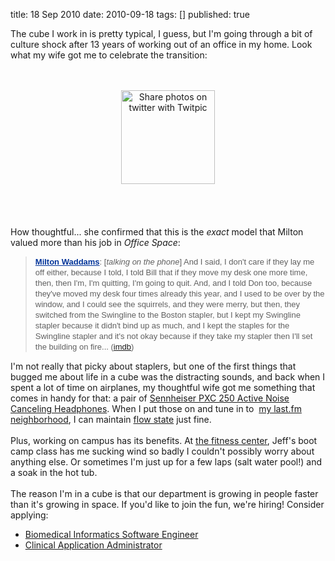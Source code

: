 title: 18 Sep 2010
date: 2010-09-18
tags: []
published: true

The cube I work in is pretty typical, I guess, but I'm going through a bit of culture shock after 13 years of working out of an office in my home. Look what my wife got me to celebrate the transition:<br />
<br />
<br />
<div class="separator" style="clear: both; text-align: center;"><a href="http://twitpic.com/28ulmm" title="Share photos on twitter with Twitpic"><img alt="Share photos on twitter with Twitpic" height="150" src="http://twitpic.com/show/thumb/28ulmm.jpg" width="150" /></a></div><br />
<br />
<a name='more'></a><br />
<br />
How thoughtful... she confirmed that this is the <i>exact</i> model that Milton valued more than his job in <i>Office Space</i>:<br />
<blockquote><div style="margin-bottom: 0px; margin-left: 0px; margin-right: 0px; margin-top: 0px;"><span class="Apple-style-span" style="font-family: Arial, Helvetica, sans-serif; font-size: 13px; line-height: 17px;"><b><a href="http://www.blogger.com/name/nm0740535/" style="color: #003399;">Milton Waddams</a></b>: [<i class="fine">talking on the phone</i>] And I said, I don't care if they lay me off either, because I told, I told Bill that if they move my desk one more time, then, then I'm, I'm quitting, I'm going to quit. And, and I told Don too, because they've moved my desk four times already this year, and I used to be over by the window, and I could see the squirrels, and they were merry, but then, they switched from the Swingline to the Boston stapler, but I kept my Swingline stapler because it didn't bind up as much, and I kept the staples for the Swingline stapler and it's not okay because if they take my stapler then I'll set the building on fire...&nbsp;(<a href="http://www.imdb.com/title/tt0151804/quotes?qt0386878">imdb</a>)</span></div></blockquote>I'm not really that picky about staplers, but one of the first things that bugged me about life in a cube was the distracting sounds, and back when I spent a lot of time on airplanes, my thoughtful wife got me something that comes in handy for that: a pair of&nbsp;<a href="http://www.amazon.com/exec/obidos/tg/detail/-/B000089GN2/danconnollyA/">Sennheiser PXC 250 Active Noise Canceling Headphones</a>. When I put those on and tune in to&nbsp;&nbsp;<a href="http://www.last.fm/user/DanConnolly/neighbours">my last.fm neighborhood</a>, I can maintain <a href="http://c2.com/cgi/wiki?MentalStateCalledFlow">flow state</a> just fine.<br />
<br />
Plus, working on campus has its benefits. At <a href="http://www.kumc.edu/kirmayer/">the fitness center</a>,&nbsp;Jeff's boot camp class has me sucking wind so badly I couldn't possibly worry about anything else. Or sometimes I'm just up for a few laps (salt water pool!) and a soak in the hot tub.<br />
<br />
The reason I'm in a cube is that our department is growing in people faster than it's growing in space. If you'd like to join the fun, we're hiring! Consider applying:<br />
<ul><li><a href="https://jobs.kumc.edu/applicants/jsp/shared/position/JobDetails_css.jsp?postingId=371840">Biomedical Informatics Software Engineer</a><span class="Apple-style-span" style="font-family: Tahoma, Verdana, Arial, Helvetica, sans-serif; font-size: 13px;"><span id="di_1" style="font-family: Tahoma, Verdana, Arial, Helvetica, sans-serif; margin-bottom: 0px; margin-left: 0px; margin-right: 0px; margin-top: 0px; padding-bottom: 0px; padding-left: 0px; padding-right: 0px; padding-top: 0px;">&nbsp;</span></span><span class="Apple-style-span" style="font-family: Tahoma, Verdana, Arial, Helvetica, sans-serif; font-size: 13px;">&nbsp;</span></li>
<li><span class="Apple-style-span" style="font-family: Tahoma, Verdana, Arial, Helvetica, sans-serif; font-size: 13px;"></span><a href="https://jobs.kumc.edu/applicants/jsp/shared/position/JobDetails_css.jsp?postingId=370454">Clinical Application Administrator</a></li>
</ul><div><span class="Apple-style-span" style="font-family: Tahoma, Verdana, Arial, Helvetica, sans-serif; font-size: small;"><span class="Apple-style-span" style="font-size: 13px;"><br />
</span></span></div><div class="blogger-post-footer"><img width='1' height='1' src='https://blogger.googleusercontent.com/tracker/1117883616379032462-3789723116924569223?l=www.madmode.com' alt='' /></div>